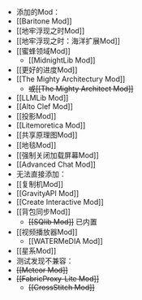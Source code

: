 - 添加的Mod：
- [[Baritone Mod]]
- [[地牢浮现之时Mod]]
- [[地牢浮现之时：海洋扩展Mod]]
- [[蜜蜂领域Mod]]
  - [[MidnightLib Mod]]
- [[更好的进度Mod]]
- [[The Mighty Architectury Mod]]
  - ~~或[[The Mighty Architect Mod]]~~
- [[LLMLib Mod]]
- [[Alto Clef Mod]]
- [[投影Mod]]
- [[Litemoretica Mod]]
- [[共享原理图Mod]]
- [[地毯Mod]]
- [[强制关闭加载屏幕Mod]]
- [[Advanced Chat Mod]]
- 无法直接添加：
- [[复制机Mod]]
- [[GravityAPI Mod]]
- [[Create Interactive Mod]]
- [[背包同步Mod]]
  - ~~[[SQlib Mod]]~~ 已内置
- [[视频播放器Mod]]
  - [[WATERMeDIA Mod]]
- [[星系Mod]]
- 测试发现不兼容：
- ~~[[Meteor Mod]]~~
- ~~[[FabricProxy-Lite Mod]]~~
  - ~~[[CrossStitch Mod]]~~